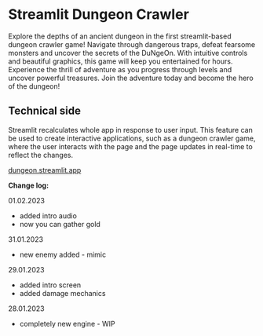 # Streamlit Dungeon Crawler

Explore the depths of an ancient dungeon in the first streamlit-based dungeon crawler game! Navigate through dangerous traps, defeat fearsome monsters and uncover the secrets of the DuNgeOn. With intuitive controls and beautiful graphics, this game will keep you entertained for hours. Experience the thrill of adventure as you progress through levels and uncover powerful treasures. Join the adventure today and become the hero of the dungeon!

## Technical side

Streamlit recalculates whole app in response to user input. This feature can be used to create interactive applications, such as a dungeon crawler game, where the user interacts with the page and the page updates in real-time to reflect the changes.

[dungeon.streamlit.app](https://dunegon.streamlit.app)

**Change log:**

01.02.2023
- added intro audio
- now you can gather gold

31.01.2023
- new enemy added - mimic

29.01.2023
- added intro screen
- added damage mechanics

28.01.2023
- completely new engine - WIP
